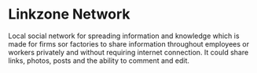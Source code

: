 # Linkzone Network
Local social network for spreading information and knowledge which is made for 
firms sor factories to share information throughout employees or workers privately 
and without requiring internet connection. It could share links, photos, posts and 
the ability to comment and edit. 
